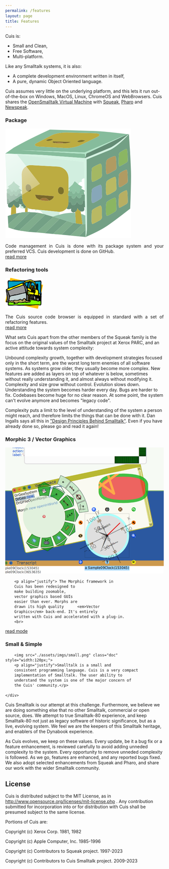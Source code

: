 ```yaml
---
permalink: /features
layout: page
title: Features
---
```


Cuis is:

- Small and Clean,
- Free Software,
- Multi-platform.
 
Like any Smalltalk systems, it is also:

- A complete development environment written in itself,
- A pure, dynamic Object Oriented language.

Cuis assumes very little on the underlying platform, and this lets it run out-of-the-box on Windows, MacOS, Linux, ChromeOS and WebBrowsers. Cuis shares the [OpenSmalltalk Virtual Machine](http://www.opensmalltalk.org) with [Squeak](http://squeak.org), [Pharo](http://pharo.org) and [Newspeak](http://newspeaklanguage.org).


<div class="row">
	<div class="col">
		<h3>Package</h3>
		<img src="./assets/imgs/package.png" class="doc">
		<p align="justify">Code management in Cuis is done
		with its package system and your preferred VCS. Cuis
		development is done on GitHub.
		<br>
		<a href="https://github.com/Cuis-Smalltalk/Cuis-Smalltalk-Dev/blob/master/Documentation/CodeManagementInCuis.md">read more</a></p>
</div>

<div class="col">
		<h3>Refactoring tools</h3>
		<img src="./assets/imgs/refactoring.png" class="doc" style="width:120px;">
		<p align="justify">The Cuis source code browser is
		equipped in standard with a set of refactoring
		features.
		<br><a href="https://github.com/hernanwilkinson/Cuis-Smalltalk-Refactoring">read more</a></p>
	</div>
</div>

What sets Cuis apart from the other members of the Squeak family is the focus on the original values of the Smalltalk project at Xerox PARC, and an active attitude towards system complexity:

Unbound complexity growth, together with development strategies focused only in the short term, are the worst long term enemies of all software systems. As systems grow older, they usually become more complex. New features are added as layers on top of whatever is below, sometimes without really understanding it, and almost always without modifying it. Complexity and size grow without control. Evolution slows down. Understanding the system becomes harder every day. Bugs are harder to fix. Codebases become huge for no clear reason. At some point, the system can't evolve anymore and becomes "legacy code".

Complexity puts a limit to the level of understanding of the system a person might reach, and therefore limits the things that can be done with it. Dan Ingalls says all this in ["Design Principles Behind Smalltalk"](http://www.cs.virginia.edu/~evans/cs655/readings/smalltalk.html). Even if you have already done so, please go and read it again!


<div class="row">
	<div class="col">
		<h3>Morphic 3 / Vector Graphics</h3>
		<img src="./assets/imgs/morphic3.png" class="doc">

		<p align="justify"> The Morphic framework in
		Cuis has been redesigned to
		make building zoomable,
		vector graphics based GUIs
		easier than ever. Morphs are
		drawn its high quality		<em>Vector
		Graphics</em> back-end. It's entirely
		written with Cuis and accelerated with a plug-in.
		<br>
<a href="https://github.com/Cuis-Smalltalk/Cuis-Smalltalk-Dev/tree/master/Documentation/Presentations/2021-01-FAST-VectorGraphicsInCuisSmalltalk">read mode</a></p>
</div>

<div class="col">
		<h3>Small & Simple</h3>
		
		<img src="./assets/imgs/small.png" class="doc" style="width:120px;">
		<p align="justify">Smalltalk is a small and	
		consistent programming language. Cuis is a very compact
		implementation of Smalltalk. The user ability to
		understand the system is one of the major concern of
		the Cuis' community.</p>

	</div>
</div>



Cuis Smalltalk is our attempt at this challenge. Furthermore, we believe we are doing something else that no other Smalltalk, commercial or open source, does. We attempt to true Smalltalk-80 experience, and keep Smalltalk-80 not just as legacy software of historic significance, but as a live, evolving system. We feel we are the keepers of this Smalltalk heritage, and enablers of the Dynabook experience.

As Cuis evolves, we keep on these values. Every update, be it a bug fix or a feature enhancement, is reviewed carefully to avoid adding unneded complexity to the system. Every opportunity to remove unneded complexity is followed. As we go, features are enhanced, and any reported bugs fixed. We also adopt selected enhancements from Squeak and Pharo, and share our work with the wider Smalltalk community.



## License

Cuis is distributed subject to the MIT License, as in http://www.opensource.org/licenses/mit-license.php . Any contribution submitted for incorporation into or for distribution with Cuis shall be presumed subject to the same license.

Portions of Cuis are:

Copyright (c) Xerox Corp. 1981, 1982

Copyright (c) Apple Computer, Inc. 1985-1996

Copyright (c) Contributors to Squeak project. 1997-2023

Copyright (c) Contributors to Cuis Smalltalk project. 2009-2023
